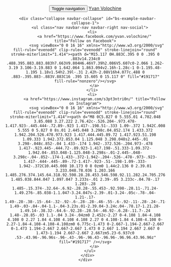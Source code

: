   <header class="navbar navbar-default navbar-fixed-top septentrion-nav" id="navbar">
    <div class="container">
      <div class="navbar-header">
        <button type="button" class="navbar-toggle collapsed" data-toggle="collapse" data-target="#bs-example-navbar-collapse-1" aria-expanded="false">
          <span class="sr-only">Toggle navigation</span>
          <span class="icon-bar"></span>
          <span class="icon-bar"></span>
          <span class="icon-bar"></span>
        </button>
        <a class="navbar-brand" href="#">Yvan Volochine</a>
      </div>

      <div class="collapse navbar-collapse" id="bs-example-navbar-collapse-1">
        <ul class="nav navbar-nav navbar-right nav-social">
          <li>
            <a href="https://www.facebook.com/yvan.volochine/" title="Follow on Facebook">
              <svg viewBox="0 0 16 16" xmlns="http://www.w3.org/2000/svg" fill-rule="evenodd" clip-rule="evenodd" stroke-linejoin="round" stroke-miterlimit="1.414"><path d="M15.117 0H.883C.395 0 0 .395 0 .883v14.234c0 .488.395.883.883.883h7.663V9.804H6.46V7.39h2.086V5.607c0-2.066 1.262-3.19 3.106-3.19.883 0 1.642.064 1.863.094v2.16h-1.28c-1 0-1.195.48-1.195 1.18v1.54h2.39l-.31 2.42h-2.08V16h4.077c.488 0 .883-.395.883-.883V.883C16 .395 15.605 0 15.117 0" fill="#191717" fill-rule="nonzero"/></svg>
            </a>
          </li>
          <li>
            <a href="https://www.instagram.com/s3pt3ntri0n/" title="Follow on Instagram">
              <svg viewBox="0 0 16 16" xmlns="http://www.w3.org/2000/svg" fill-rule="evenodd" clip-rule="evenodd" stroke-linejoin="round" stroke-miterlimit="1.414"><path d="M8 0C5.827 0 5.555.01 4.702.048 3.85.088 3.27.222 2.76.42c-.526.204-.973.478-1.417.923-.445.444-.72.89-.923 1.417-.198.51-.333 1.09-.372 1.942C.008 5.555 0 5.827 0 8s.01 2.445.048 3.298c.04.852.174 1.433.372 1.942.204.526.478.973.923 1.417.444.445.89.72 1.417.923.51.198 1.09.333 1.942.372.853.04 1.125.048 3.298.048s2.445-.01 3.298-.048c.852-.04 1.433-.174 1.942-.372.526-.204.973-.478 1.417-.923.445-.444.72-.89.923-1.417.198-.51.333-1.09.372-1.942.04-.853.048-1.125.048-3.298s-.01-2.445-.048-3.298c-.04-.852-.174-1.433-.372-1.942-.204-.526-.478-.973-.923-1.417-.444-.445-.89-.72-1.417-.923-.51-.198-1.09-.333-1.942-.372C10.445.008 10.173 0 8 0zm0 1.44c2.136 0 2.39.01 3.233.048.78.036 1.203.166 1.485.276.374.145.64.318.92.598.28.28.453.546.598.92.11.282.24.705.276 1.485.038.844.047 1.097.047 3.233s-.01 2.39-.05 3.233c-.04.78-.17 1.203-.28 1.485-.15.374-.32.64-.6.92-.28.28-.55.453-.92.598-.28.11-.71.24-1.49.276-.85.038-1.1.047-3.24.047s-2.39-.01-3.24-.05c-.78-.04-1.21-.17-1.49-.28-.38-.15-.64-.32-.92-.6-.28-.28-.46-.55-.6-.92-.11-.28-.24-.71-.28-1.49-.03-.84-.04-1.1-.04-3.23s.01-2.39.04-3.24c.04-.78.17-1.21.28-1.49.14-.38.32-.64.6-.92.28-.28.54-.46.92-.6.28-.11.7-.24 1.48-.28.85-.03 1.1-.04 3.24-.04zm0 2.452c-2.27 0-4.108 1.84-4.108 4.108 0 2.27 1.84 4.108 4.108 4.108 2.27 0 4.108-1.84 4.108-4.108 0-2.27-1.84-4.108-4.108-4.108zm0 6.775c-1.473 0-2.667-1.194-2.667-2.667 0-1.473 1.194-2.667 2.667-2.667 1.473 0 2.667 1.194 2.667 2.667 0 1.473-1.194 2.667-2.667 2.667zm5.23-6.937c0 .53-.43.96-.96.96s-.96-.43-.96-.96.43-.96.96-.96.96.43.96.96z" fill="#191717" /></svg>
            </a>
        </ul>
      </div>
    </div>
  </header>

